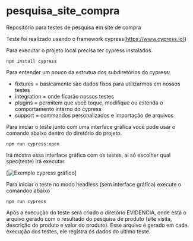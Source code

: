 # pesquisa_site_compra
Repositório para testes de pesquisa em site de compra

Teste foi realizado usando o framework cypress(https://www.cypress.io/)

Para executar o projeto local precisa ter cypress instalados.

`npm install cypress`

Para entender um pouco da estrutua dos subdiretórios do cypress:
* fixtures = basicamente são dados fixos para utilizarmos em nossos testes
* integration = onde ficarão nossos testes
* plugins =  permitem que você toque, modifique ou estenda o comportamento interno do cypress
* support = commandos personalizados e importação de arquivos



Para iniciar o teste junto com uma interface gráfica você pode usar o comando abaixo dentro do diretório do projeto.

`npm run cypress:open`

Irá mostra essa interface gráfica com os testes, ai só escolher qual spec(teste) irá executar.

[![Exemplo cypress gráfico](https://cdn-images-1.medium.com/max/800/1*LolhBhXNFHk0ne-Q1qIDRg.png)]

Para iniciar o teste no modo headless (sem interface gráfica) execute o comandoo abaixo

`npm run cypress`

Após a execução do teste será criado o diretório EVIDENCIA, onde está o arquivo gerado com o resultado do pesquisa de produto (site visita, descrição do produto e valor do produto).
Esse arquivo é gerado em cada execução dos testes, ele registra os dados do último teste.
